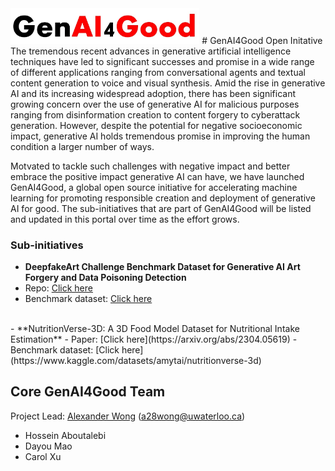 <img src="https://raw.githubusercontent.com/AlexSWong/GenAI4Good/main/genai.jpg" alt="genai4good" width="60%" height="60%">
# GenAI4Good Open Initative
The tremendous recent advances in generative artificial intelligence techniques have led to significant successes and promise in a wide range of different applications ranging from conversational agents and textual content generation to voice and visual synthesis. Amid the rise in generative AI and its increasing widespread adoption, there has been significant growing concern over the use of generative AI for malicious purposes ranging from disinformation creation to content forgery to cyberattack generation. However, despite the potential for negative socioeconomic impact, generative AI holds tremendous promise in improving the human condition a larger number of ways.

Motvated to tackle such challenges with negative impact and better embrace the positive impact generative AI can have, we have launched GenAI4Good, a global open source initiative for accelerating machine learning for promoting responsible creation and deployment of generative AI for good.  The sub-initiatives that are part of GenAI4Good will be listed and updated in this portal over time as the effort grows.

### Sub-initiatives
-  **DeepfakeArt Challenge Benchmark Dataset for Generative AI Art Forgery and Data Poisoning Detection** 
  - Repo: [Click here](https://github.com/h-aboutalebi/DeepfakeArt)
  - Benchmark dataset:  [Click here](https://www.kaggle.com/datasets/danielmao2019/deepfakeart)
  <br>
- **NutritionVerse-3D: A 3D Food Model Dataset for Nutritional Intake Estimation** 
  - Paper: [Click here](https://arxiv.org/abs/2304.05619)
  - Benchmark dataset:  [Click here](https://www.kaggle.com/datasets/amytai/nutritionverse-3d)
  <br>

## Core GenAI4Good Team

Project Lead: [Alexander Wong](http://www.eng.uwaterloo.ca/~a28wong) (a28wong@uwaterloo.ca)
* Hossein Aboutalebi
* Dayou Mao
* Carol Xu
